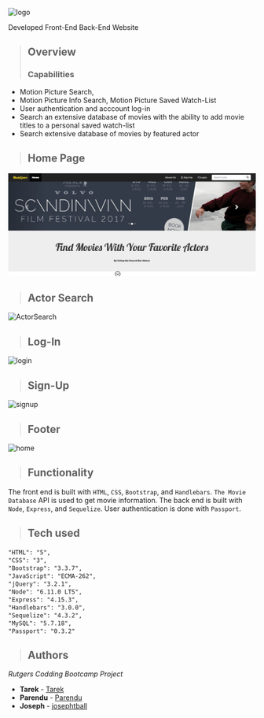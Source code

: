 ![logo](https://user-images.githubusercontent.com/25464867/29845169-e14acc02-8cdf-11e7-83e4-e75d302cb0b9.png)

Developed Front-End Back-End Website


> ## Overview
> ### Capabilities
* Motion Picture Search, 
* Motion Picture Info Search, Motion Picture Saved Watch-List 
* User authentication and acccount log-in
* Search an extensive database of movies with the ability to add movie titles to a personal saved watch-list
* Search extensive database of movies by featured actor 

> ## Home Page
![Home Page](screenshots/home.jpg)



> ## Actor Search
![ActorSearch](https://user-images.githubusercontent.com/25464867/29844005-d8cc97d0-8cdb-11e7-91b6-ae05f10ede4f.png)
> ## Log-In
![login](https://user-images.githubusercontent.com/25464867/29844812-9f882572-8cde-11e7-8a0f-866ab259369e.png)

> ## Sign-Up
![signup](https://user-images.githubusercontent.com/25464867/29844815-a173b9e6-8cde-11e7-822e-a2322ea14724.png)

> ## Footer
![home](https://user-images.githubusercontent.com/25464867/29844816-a334d986-8cde-11e7-935c-a9ae383d263c.png)

> ## Functionality
The front end is built with `HTML`, `CSS`, `Bootstrap`, and `Handlebars`. `The Movie Database` API is used to get movie information. The back end is built with `Node`, `Express`, and `Sequelize`. User authentication is done with `Passport`. 


> ## Tech used

    "HTML": "5",
    "CSS": "3",
    "Bootstrap": "3.3.7",
    "JavaScript": "ECMA-262",
    "jQuery": "3.2.1",
    "Node": "6.11.0 LTS",
    "Express": "4.15.3",
    "Handlebars": "3.0.0",
    "Sequelize": "4.3.2",
    "MySQL": "5.7.18",
    "Passport": "0.3.2"


> ## Authors
*Rutgers Codding Bootcamp Project*
* **Tarek** - [Tarek](https://github.com/Tarek731)
* **Parendu** - [Parendu](https://github.com/parendu)
* **Joseph** - [josephtball](https://github.com/josephtball)
